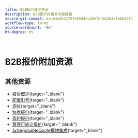 ```yaml
---
title: B2B报价其他资源
description: B2B报价的相关页面链接
source-git-commit: eac61e862279fe0884db305fbb0a3b33feb035f1
workflow-type: tm+mt
source-wordcount: '96'
ht-degree: 0%

---
```


# B2B报价附加资源

## 其他资源

- [报价概述](https://experienceleague.adobe.com/docs/commerce-admin/b2b/quotes/quotes.html){target="_blank"}
- [配置引号](https://experienceleague.adobe.com/docs/commerce-admin/b2b/quotes/configure-quotes.html){target="_blank"}
- [询价](https://experienceleague.adobe.com/docs/commerce-admin/b2b/quotes/quote-request.html){target="_blank"}
- [协商报价](https://experienceleague.adobe.com/docs/commerce-admin/b2b/quotes/quote-price-negotiation.html){target="_blank"}
- [我的报价](https://experienceleague.adobe.com/docs/commerce-admin/b2b/quotes/account-dashboard-my-quotes.html){target="_blank"}
- [管理可转让报价](https://developer.adobe.com/commerce/webapi/rest/b2b/negotiable-manage/){target="_blank"}
- [与NegobableQuote模块集成](https://developer.adobe.com/commerce/webapi/rest/b2b/negotiable-quote/){target="_blank"}

